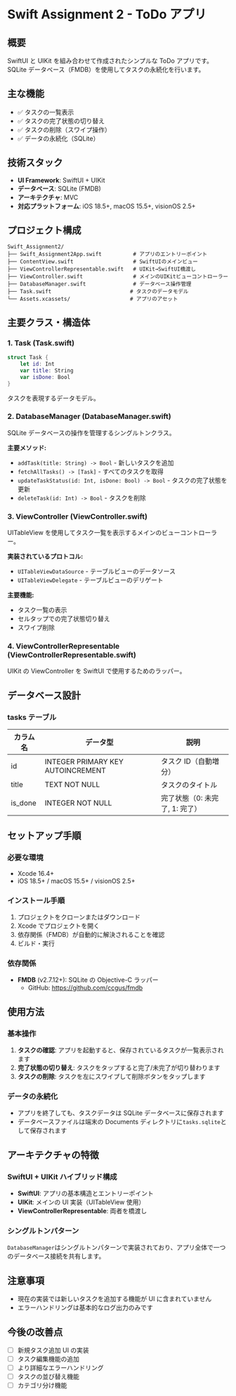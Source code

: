 # Swift Assignment 2 - ToDo アプリ

## 概要

SwiftUI と UIKit を組み合わせて作成されたシンプルな ToDo アプリです。SQLite データベース（FMDB）を使用してタスクの永続化を行います。

## 主な機能

- ✅ タスクの一覧表示
- ✅ タスクの完了状態の切り替え
- ✅ タスクの削除（スワイプ操作）
- ✅ データの永続化（SQLite）

## 技術スタック

- **UI Framework**: SwiftUI + UIKit
- **データベース**: SQLite (FMDB)
- **アーキテクチャ**: MVC
- **対応プラットフォーム**: iOS 18.5+, macOS 15.5+, visionOS 2.5+

## プロジェクト構成

```
Swift_Assignment2/
├── Swift_Assignment2App.swift          # アプリのエントリーポイント
├── ContentView.swift                   # SwiftUIのメインビュー
├── ViewControllerRepresentable.swift   # UIKit→SwiftUI橋渡し
├── ViewController.swift                # メインのUIKitビューコントローラー
├── DatabaseManager.swift               # データベース操作管理
├── Task.swift                         # タスクのデータモデル
└── Assets.xcassets/                   # アプリのアセット
```

## 主要クラス・構造体

### 1. Task (Task.swift)

```swift
struct Task {
    let id: Int
    var title: String
    var isDone: Bool
}
```

タスクを表現するデータモデル。

### 2. DatabaseManager (DatabaseManager.swift)

SQLite データベースの操作を管理するシングルトンクラス。

**主要メソッド:**

- `addTask(title: String) -> Bool` - 新しいタスクを追加
- `fetchAllTasks() -> [Task]` - すべてのタスクを取得
- `updateTaskStatus(id: Int, isDone: Bool) -> Bool` - タスクの完了状態を更新
- `deleteTask(id: Int) -> Bool` - タスクを削除

### 3. ViewController (ViewController.swift)

UITableView を使用してタスク一覧を表示するメインのビューコントローラー。

**実装されているプロトコル:**

- `UITableViewDataSource` - テーブルビューのデータソース
- `UITableViewDelegate` - テーブルビューのデリゲート

**主要機能:**

- タスク一覧の表示
- セルタップでの完了状態切り替え
- スワイプ削除

### 4. ViewControllerRepresentable (ViewControllerRepresentable.swift)

UIKit の ViewController を SwiftUI で使用するためのラッパー。

## データベース設計

### tasks テーブル

| カラム名 | データ型                          | 説明                           |
| -------- | --------------------------------- | ------------------------------ |
| id       | INTEGER PRIMARY KEY AUTOINCREMENT | タスク ID（自動増分）          |
| title    | TEXT NOT NULL                     | タスクのタイトル               |
| is_done  | INTEGER NOT NULL                  | 完了状態（0: 未完了, 1: 完了） |

## セットアップ手順

### 必要な環境

- Xcode 16.4+
- iOS 18.5+ / macOS 15.5+ / visionOS 2.5+

### インストール手順

1. プロジェクトをクローンまたはダウンロード
2. Xcode でプロジェクトを開く
3. 依存関係（FMDB）が自動的に解決されることを確認
4. ビルド・実行

### 依存関係

- **FMDB** (v2.7.12+): SQLite の Objective-C ラッパー
  - GitHub: https://github.com/ccgus/fmdb

## 使用方法

### 基本操作

1. **タスクの確認**: アプリを起動すると、保存されているタスクが一覧表示されます
2. **完了状態の切り替え**: タスクをタップすると完了/未完了が切り替わります
3. **タスクの削除**: タスクを左にスワイプして削除ボタンをタップします

### データの永続化

- アプリを終了しても、タスクデータは SQLite データベースに保存されます
- データベースファイルは端末の Documents ディレクトリに`tasks.sqlite`として保存されます

## アーキテクチャの特徴

### SwiftUI + UIKit ハイブリッド構成

- **SwiftUI**: アプリの基本構造とエントリーポイント
- **UIKit**: メインの UI 実装（UITableView 使用）
- **ViewControllerRepresentable**: 両者を橋渡し

### シングルトンパターン

`DatabaseManager`はシングルトンパターンで実装されており、アプリ全体で一つのデータベース接続を共有します。

## 注意事項

- 現在の実装では新しいタスクを追加する機能が UI に含まれていません
- エラーハンドリングは基本的なログ出力のみです

## 今後の改善点

- [ ] 新規タスク追加 UI の実装
- [ ] タスク編集機能の追加
- [ ] より詳細なエラーハンドリング
- [ ] タスクの並び替え機能
- [ ] カテゴリ分け機能
